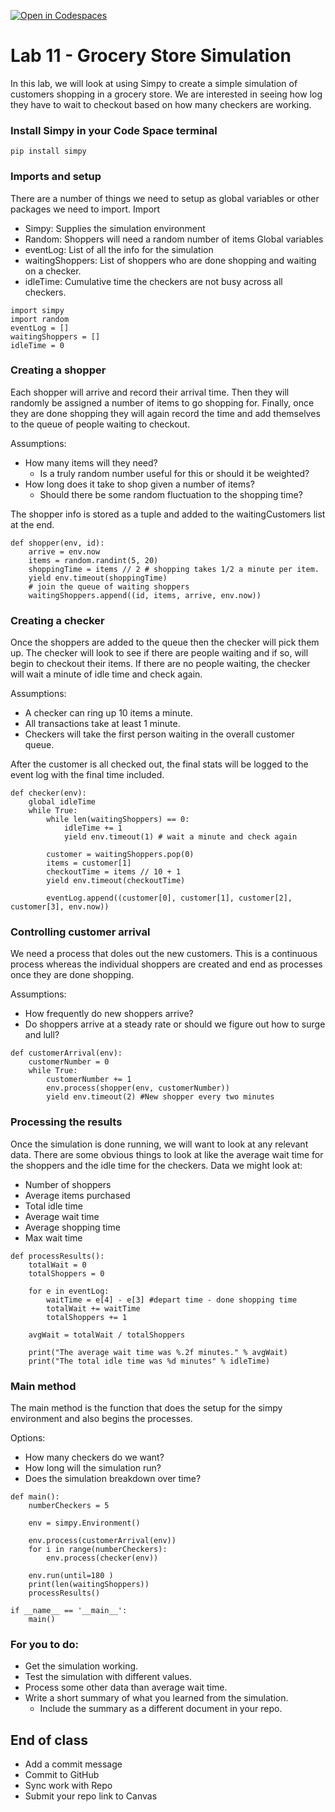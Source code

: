 [![Open in Codespaces](https://classroom.github.com/assets/launch-codespace-2972f46106e565e64193e422d61a12cf1da4916b45550586e14ef0a7c637dd04.svg)](https://classroom.github.com/open-in-codespaces?assignment_repo_id=19341225)
# Lab 11 - Grocery Store Simulation

In this lab, we will look at using Simpy to create a simple simulation of customers shopping in a grocery store. We are interested in seeing how log they have to wait to checkout based on how many checkers are working.

### Install Simpy in your Code Space terminal
```
pip install simpy
```

### Imports and setup
There are a number of things we need to setup as global variables or other packages we need to import.
Import
- Simpy: Supplies the simulation environment
- Random: Shoppers will need a random number of items
Global variables
- eventLog: List of all the info for the simulation
- waitingShoppers: List of shoppers who are done shopping and waiting on a checker.
- idleTime: Cumulative time the checkers are not busy across all checkers.

```
import simpy
import random
eventLog = []
waitingShoppers = []
idleTime = 0
```

### Creating a shopper
Each shopper will arrive and record their arrival time. Then they will randomly be assigned a number of items to go shopping for. Finally, once they are done shopping they will again record the time and add themselves to the queue of people waiting to checkout.

Assumptions:
- How many items will they need?
  - Is a truly random number useful for this or should it be weighted?
- How long does it take to shop given a number of items?
  - Should there be some random fluctuation to the shopping time?

The shopper info is stored as a tuple and added to the waitingCustomers list at the end.

```
def shopper(env, id):
    arrive = env.now
    items = random.randint(5, 20)
    shoppingTime = items // 2 # shopping takes 1/2 a minute per item.
    yield env.timeout(shoppingTime)
    # join the queue of waiting shoppers
    waitingShoppers.append((id, items, arrive, env.now))
```

### Creating a checker
Once the shoppers are added to the queue then the checker will pick them up. The checker will look to see if there are people waiting and if so, will begin to checkout their items.
If there are no people waiting, the checker will wait a minute of idle time and check again.

Assumptions:
- A checker can ring up 10 items a minute.
- All transactions take at least 1 minute.
- Checkers will take the first person waiting in the overall customer queue.

After the customer is all checked out, the final stats will be logged to the event log with the final time included.

```
def checker(env):
    global idleTime
    while True:
        while len(waitingShoppers) == 0:
            idleTime += 1
            yield env.timeout(1) # wait a minute and check again

        customer = waitingShoppers.pop(0)
        items = customer[1]
        checkoutTime = items // 10 + 1
        yield env.timeout(checkoutTime)

        eventLog.append((customer[0], customer[1], customer[2], customer[3], env.now))
```

### Controlling customer arrival
We need a process that doles out the new customers. This is a continuous process whereas the individual shoppers are created and end as processes once they are done shopping.

Assumptions:
- How frequently do new shoppers arrive?
- Do shoppers arrive at a steady rate or should we figure out how to surge and lull?
```
def customerArrival(env):
    customerNumber = 0
    while True:
        customerNumber += 1
        env.process(shopper(env, customerNumber))
        yield env.timeout(2) #New shopper every two minutes
```

### Processing the results
Once the simulation is done running, we will want to look at any relevant data. There are some obvious things to look at like the average wait time for the shoppers and the idle time for the checkers.
Data we might look at:
- Number of shoppers
- Average items purchased
- Total idle time
- Average wait time
- Average shopping time
- Max wait time

```
def processResults():
    totalWait = 0
    totalShoppers = 0

    for e in eventLog:
        waitTime = e[4] - e[3] #depart time - done shopping time
        totalWait += waitTime
        totalShoppers += 1

    avgWait = totalWait / totalShoppers

    print("The average wait time was %.2f minutes." % avgWait)
    print("The total idle time was %d minutes" % idleTime)
```

### Main method
The main method is the function that does the setup for the simpy environment and also begins the processes.

Options:
- How many checkers do we want?
- How long will the simulation run?
- Does the simulation breakdown over time?

```
def main():
    numberCheckers = 5

    env = simpy.Environment()

    env.process(customerArrival(env))
    for i in range(numberCheckers):
        env.process(checker(env))

    env.run(until=180 )
    print(len(waitingShoppers))
    processResults()

if __name__ == '__main__':
    main()
```

### For you to do:
- Get the simulation working.
- Test the simulation with different values.
- Process some other data than average wait time.
- Write a short summary of what you learned from the simulation.
  - Include the summary as a different document in your repo.

## End of class
- Add a commit message
- Commit to GitHub
- Sync work with Repo
- Submit your repo link to Canvas
